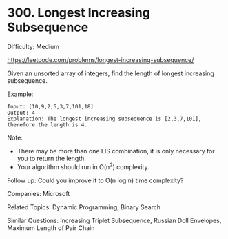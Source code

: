 # 300. Longest Increasing Subsequence

Difficulty: Medium

https://leetcode.com/problems/longest-increasing-subsequence/

Given an unsorted array of integers, find the length of longest increasing subsequence.

Example:
```
Input: [10,9,2,5,3,7,101,18]
Output: 4 
Explanation: The longest increasing subsequence is [2,3,7,101], therefore the length is 4. 
```
Note:

* There may be more than one LIS combination, it is only necessary for you to return the length.
* Your algorithm should run in O(n<sup>2</sup>) complexity.

Follow up: Could you improve it to O(n log n) time complexity?

Companies: Microsoft

Related Topics: Dynamic Programming, Binary Search

Similar Questions: Increasing Triplet Subsequence, Russian Doll Envelopes, Maximum Length of Pair Chain
